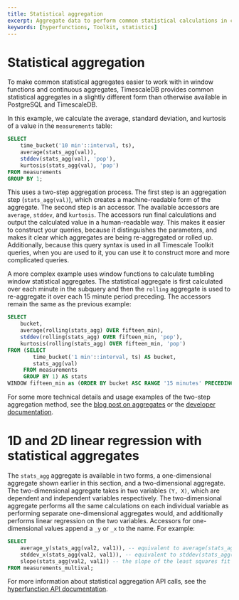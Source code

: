 ```yaml
---
title: Statistical aggregation
excerpt: Aggregate data to perform common statistical calculations in continuous aggregates and window functions
keywords: [hyperfunctions, Toolkit, statistics]
---
```


# Statistical aggregation

To make common statistical aggregates easier to work with in window functions
and continuous aggregates, TimescaleDB provides common statistical aggregates in
a slightly different form than otherwise available in PostgreSQL and
TimescaleDB.

In this example, we calculate the average, standard deviation, and kurtosis of a value in the `measurements` table:

```sql
SELECT 
    time_bucket('10 min'::interval, ts), 
    average(stats_agg(val)), 
    stddev(stats_agg(val), 'pop'),
    kurtosis(stats_agg(val), 'pop')
FROM measurements
GROUP BY 1;
```

This uses a two-step aggregation process. The first step is an aggregation step (`stats_agg(val)`),
which creates a machine-readable form of the aggregate. The second step is an accessor.
The available accessors are `average`, `stddev`, and `kurtosis`. The accessors
run final calculations and output the calculated value in a human-readable way. This makes it
easier to construct your queries, because it distinguishes the parameters, and
makes it clear which aggregates are being re-aggregated or rolled up.
Additionally, because this query syntax is used in all Timescale Toolkit
queries, when you are used to it, you can use it to construct more and more
complicated queries.

A more complex example uses window functions to calculate tumbling window statistical aggregates.
The statistical aggregate is first calculated over each minute in the subquery
and then the `rolling` aggregate is used to re-aggregate it over each 15 minute period preceding.
The accessors remain the same as the previous example:

```sql
SELECT 
    bucket, 
    average(rolling(stats_agg) OVER fifteen_min), 
    stddev(rolling(stats_agg) OVER fifteen_min, 'pop'),
    kurtosis(rolling(stats_agg) OVER fifteen_min, 'pop')
FROM (SELECT 
        time_bucket('1 min'::interval, ts) AS bucket, 
        stats_agg(val)
     FROM measurements
     GROUP BY 1) AS stats
WINDOW fifteen_min as (ORDER BY bucket ASC RANGE '15 minutes' PRECEDING);
```

For some more technical details and usage examples of the two-step aggregation
method, see the [blog post on aggregates][blog-aggregates] or the
[developer documentation][gh-two-step-agg].

# 1D and 2D linear regression with statistical aggregates

The `stats_agg` aggregate is available in two forms, a one-dimensional
aggregate shown earlier in this section, and a two-dimensional aggregate.
The two-dimensional aggregate takes in two variables `(Y, X)`, which are
dependent and independent variables respectively. The two-dimensional
aggregate performs all the same calculations on each individual variable
as performing separate one-dimensional aggregates would, and
additionally performs linear regression on the two variables. Accessors
for one-dimensional values append a `_y` or `_x` to the name. For
example:

```sql
SELECT 
    average_y(stats_agg(val2, val1)), -- equivalent to average(stats_agg(val2))
    stddev_x(stats_agg(val2, val1)), -- equivalent to stddev(stats_agg(val1))
    slope(stats_agg(val2, val1)) -- the slope of the least squares fit line of the values in val2 & val1
FROM measurements_multival;
```

For more information about statistical aggregation API calls, see the
[hyperfunction API documentation][hyperfunctions-api-stats-agg].

[blog-aggregates]: https://blog.timescale.com/blog/how-postgresql-aggregation-works-and-how-it-inspired-our-hyperfunctions-design-2/
[gh-two-step-agg]: https://github.com/timescale/timescaledb-toolkit/blob/main/docs/two-step_aggregation.md
[hyperfunctions-api-stats-agg]: /api/:currentVersion:/hyperfunctions/statistical-and-regression-analysis/stats_agg-one-variable/

